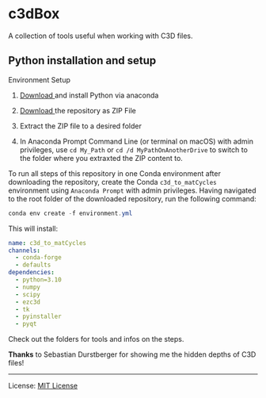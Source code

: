 # c3dBox

A collection of tools useful when working with C3D files.

## Python installation and setup
Environment Setup

1. [Download ](https://www.anaconda.com/download/success)and install Python via anaconda
  
2. [Download ](https://github.com/haripen/c3dBox/archive/refs/heads/main.zip)the repository as ZIP File
  
3. Extract the ZIP file to a desired folder
  
4. In Anaconda Prompt Command Line (or terminal on macOS) with admin privileges, use ``cd My_Path`` or ``cd /d MyPathOnAnotherDrive`` to switch to the folder where you extraxted the ZIP content to.

To run all steps of this repository in one Conda environment after downloading the repository, create the Conda `c3d_to_matCycles` environment using `Anaconda Prompt` with admin privileges. Having navigated to the root folder of the downloaded repository, run the following command:
```powershell
conda env create -f environment.yml
```
This will install:
```yaml
name: c3d_to_matCycles
channels:
  - conda-forge
  - defaults
dependencies:
  - python=3.10
  - numpy
  - scipy
  - ezc3d
  - tk
  - pyinstaller
  - pyqt
```

Check out the folders for tools and infos on the steps.

**Thanks** to Sebastian Durstberger for showing me the hidden depths of C3D files!

---

License: [MIT License](https://github.com/haripen/c3dBox/blob/main/LICENSE)
